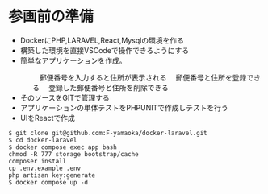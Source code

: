 # 参画前の準備
<ul>
<li>DockerにPHP,LARAVEL,React,Mysqlの環境を作る</li>
<li>構築した環境を直接VSCodeで操作できるようにする</li>
<li>簡単なアプリケーションを作成。</li>
<ul>
　郵便番号を入力すると住所が表示される
　郵便番号と住所を登録できる
　登録した郵便番号と住所を削除できる
</ul>
<li>そのソースをGITで管理する</li>
<li>アプリケーションの単体テストをPHPUNITで作成しテストを行う</li>
<li>UIをReactで作成</li>
</ul>

    $ git clone git@github.com:F-yamaoka/docker-laravel.git
    $ cd docker-laravel
    $ docker compose exec app bash
    chmod -R 777 storage bootstrap/cache
    composer install
    cp .env.example .env
    php artisan key:generate
    $ docker compose up -d